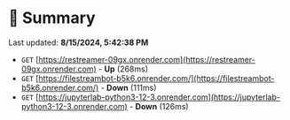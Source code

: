 # 📖 Summary
Last updated: **8/15/2024, 5:42:38 PM**

- `GET` [https://restreamer-09gx.onrender.com](https://restreamer-09gx.onrender.com) - **Up** (268ms)
- `GET` [https://filestreambot-b5k6.onrender.com/](https://filestreambot-b5k6.onrender.com/) - **Down** (111ms)
- `GET` [https://jupyterlab-python3-12-3.onrender.com](https://jupyterlab-python3-12-3.onrender.com) - **Down** (126ms)
